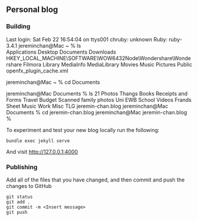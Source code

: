 ## Personal blog

### Building

Last login: Sat Feb 22 16:54:04 on ttys001
chruby: unknown Ruby: ruby-3.4.1
jereminchan@Mac ~ % ls   
Applications
Desktop
Documents
Downloads
HKEY_LOCAL_MACHINE\SOFTWARE\WOW6432Node\Wondershare\Wondershare Filmora
Library
MediaInfo
MediaLibrary
Movies
Music
Pictures
Public
openfx_plugin_cache.xml

jereminchan@Mac ~ % cd Documents

jereminchan@Mac Documents % ls
21			Photos			Thangs
Books			Receipts and Forms	Travel
Budget			Scanned family photos	Uni
EWB			School			Videos
Frands			Sheet Music		Work
Misc			TLG			jeremin-chan.blog
jereminchan@Mac Documents % cd jeremin-chan.blog
jereminchan@Mac jeremin-chan.blog % 

To experiment and test your new blog locally run the following:

```
bundle exec jekyll serve
```

And visit http://127.0.0.1:4000

### Publishing

Add all of the files that you have changed, and then commit and push the changes to GitHub

```
git status
git add .
git commit -m <Insert message>
git push

```